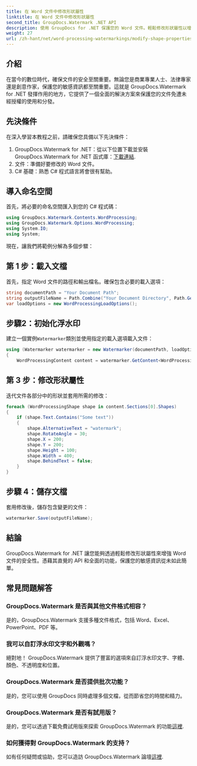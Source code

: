 ```yaml
---
title: 在 Word 文件中修改形狀屬性
linktitle: 在 Word 文件中修改形狀屬性
second_title: GroupDocs.Watermark .NET API
description: 使用 GroupDocs for .NET 保護您的 Word 文件。輕鬆修改形狀屬性以增強安全性。
weight: 27
url: /zh-hant/net/word-processing-watermarkings/modify-shape-properties-word-docs/
---
```

## 介紹
在當今的數位時代，確保文件的安全至關重要。無論您是商業專業人士、法律專家還是創意作家，保護您的敏感資訊都至關重要。這就是 GroupDocs.Watermark for .NET 發揮作用的地方，它提供了一個全面的解決方案來保護您的文件免遭未經授權的使用和分發。
## 先決條件
在深入學習本教程之前，請確保您具備以下先決條件：
1.  GroupDocs.Watermark for .NET：從以下位置下載並安裝 GroupDocs.Watermark for .NET 函式庫：[下載連結](https://releases.groupdocs.com/Watermark/net/).
2. 文件：準備好要修改的 Word 文件。
3. C# 基礎：熟悉 C# 程式語言將會很有幫助。

## 導入命名空間
首先，將必要的命名空間匯入到您的 C# 程式碼：
```csharp
using GroupDocs.Watermark.Contents.WordProcessing;
using GroupDocs.Watermark.Options.WordProcessing;
using System.IO;
using System;
```
現在，讓我們將範例分解為多個步驟：
## 第 1 步：載入文檔
首先，指定 Word 文件的路徑和輸出檔名。確保包含必要的載入選項：
```csharp
string documentPath = "Your Document Path";
string outputFileName = Path.Combine("Your Document Directory", Path.GetFileName(documentPath));
var loadOptions = new WordProcessingLoadOptions();
```
## 步驟2：初始化浮水印
建立一個實例`Watermarker`類別並使用指定的載入選項載入文件：
```csharp
using (Watermarker watermarker = new Watermarker(documentPath, loadOptions))
{
    WordProcessingContent content = watermarker.GetContent<WordProcessingContent>();
```
## 第 3 步：修改形狀屬性
迭代文件各部分中的形狀並套用所需的修改：
```csharp
foreach (WordProcessingShape shape in content.Sections[0].Shapes)
{
    if (shape.Text.Contains("Some text"))
    {
        shape.AlternativeText = "watermark";
        shape.RotateAngle = 30;
        shape.X = 200;
        shape.Y = 200;
        shape.Height = 100;
        shape.Width = 400;
        shape.BehindText = false;
    }
}
```
## 步驟 4：儲存文檔
套用修改後，儲存包含變更的文件：
```csharp
watermarker.Save(outputFileName);
```
## 結論
GroupDocs.Watermark for .NET 讓您能夠透過輕鬆修改形狀屬性來增強 Word 文件的安全性。憑藉其直覺的 API 和全面的功能，保護您的敏感資訊從未如此簡單。

## 常見問題解答
### GroupDocs.Watermark 是否與其他文件格式相容？
是的，GroupDocs.Watermark 支援多種文件格式，包括 Word、Excel、PowerPoint、PDF 等。
### 我可以自訂浮水印文字和外觀嗎？
絕對地！ GroupDocs.Watermark 提供了豐富的選項來自訂浮水印文字、字體、顏色、不透明度和位置。
### GroupDocs.Watermark 是否提供批次功能？
是的，您可以使用 GroupDocs 同時處理多個文檔，從而節省您的時間和精力。
### GroupDocs.Watermark 是否有試用版？
是的，您可以透過下載免費試用版來探索 GroupDocs.Watermark 的功能[這裡](https://releases.groupdocs.com/).
### 如何獲得對 GroupDocs.Watermark 的支持？
如有任何疑問或協助，您可以造訪 GroupDocs.Watermark 論壇[這裡](https://forum.groupdocs.com/c/watermark/19).